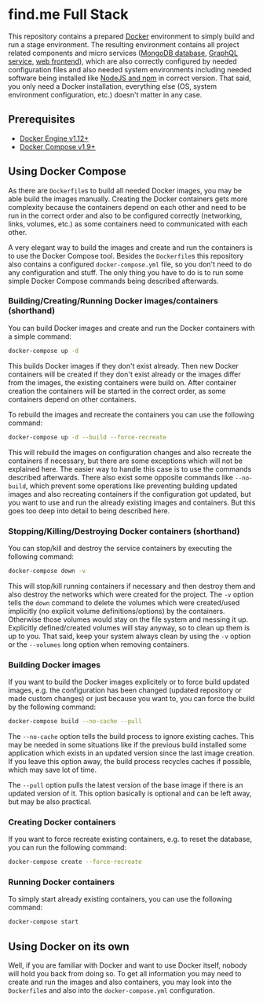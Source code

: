 # find.me Full Stack

This repository contains a prepared
[Docker](https://docker.com)
environment to simply build and run a stage environment.
The resulting environment contains all project related components and micro
services
([MongoDB database](https://github.com/kswe-2016-17/graphql-findme-mongodb),
[GraphQL service](https://github.com/kswe-2016-17/graphql-findme-graphql-service),
[web frontend](https://github.com/kswe-2016-17/graphql-findme-webapp)),
which are also correctly configured by needed configuration files and also
needed system environments including needed software being installed like
[NodeJS and npm](https://nodejs.org)
in correct version.
That said,
you only need a Docker installation,
everything else
(OS, system environment configuration, etc.)
doesn't matter in any case.

## Prerequisites

- [Docker Engine v1.12+](https://docs.docker.com/engine/installation/)
- [Docker Compose v1.9+](https://docs.docker.com/compose/install/)

## Using Docker Compose

As there are `Dockerfile`s to build all needed Docker images,
you may be able build the images manually.
Creating the Docker containers gets more complexity because the containers
depend on each other and need to be run in the correct order and also to be
configured correctly
(networking, links, volumes, etc.)
as some containers need to communicated with each other.

A very elegant way to build the images and create and run the containers is
to use the Docker Compose tool.
Besides the `Dockerfile`s this repository also contains a configured
`docker-compose.yml` file,
so you don't need to do any configuration and stuff.
The only thing you have to do is to run some simple Docker Compose commands
being described afterwards.

### Building/Creating/Running Docker images/containers (shorthand)

You can build Docker images and create and run the Docker containers with a
simple command:

```bash
docker-compose up -d
```

This builds Docker images if they don't exist already.
Then new Docker containers will be created if they don't exist already or the
images differ from the images,
the existing containers were build on.
After container creation the containers will be started in the correct order,
as some containers depend on other containers.

To rebuild the images and recreate the containers you can use the following
command:

```bash
docker-compose up -d --build --force-recreate
```

This will rebuild the images on configuration changes and also recreate the
containers if necessary,
but there are some exceptions which will not be explained here.
The easier way to handle this case is to use the commands described afterwards.
There also exist some opposite commands like `--no-build`,
which prevent some operations like preventing building updated images and also
recreating containers if the configuration got updated,
but you want to use and run the already existing images and containers.
But this goes too deep into detail to being described here.

### Stopping/Killing/Destroying Docker containers (shorthand)

You can stop/kill and destroy the service containers by executing the following
command:

```bash
docker-compose down -v
```

This will stop/kill running containers if necessary and then destroy them and
also destroy the networks which were created for the project.
The `-v` option tells the `down` command to delete the volumes which were
created/used implicitly (no explicit volume definitions/options) by the
containers.
Otherwise those volumes would stay on the file system and messing it up.
Explicitly defined/created volumes will stay anyway,
so to clean up them is up to you.
That said,
keep your system always clean by using the `-v` option or the `--volumes` long
option when removing containers.

### Building Docker images

If you want to build the Docker images explicitely or to force build updated
images,
e.g. the configuration has been changed
(updated repository or made custom changes)
or just because you want to,
you can force the build by the following command:

```bash
docker-compose build --no-cache --pull
```

The `--no-cache` option tells the build process to ignore existing caches.
This may be needed in some situations like if the previous build installed some
application which exists in an updated version since the last image creation.
If you leave this option away,
the build process recycles caches if possible,
which may save lot of time.

The `--pull` option pulls the latest version of the base image if there is an
updated version of it.
This option basically is optional and can be left away,
but may be also practical.

### Creating Docker containers

If you want to force recreate existing containers,
e.g. to reset the database,
you can run the following command:

```bash
docker-compose create --force-recreate
```

### Running Docker containers

To simply start already existing containers,
you can use the following command:

```bash
docker-compose start
```

## Using Docker on its own

Well,
if you are familiar with Docker and want to use Docker itself,
nobody will hold you back from doing so.
To get all information you may need to create and run the images and also
containers,
you may look into the `Dockerfile`s and also into the `docker-compose.yml`
configuration.
